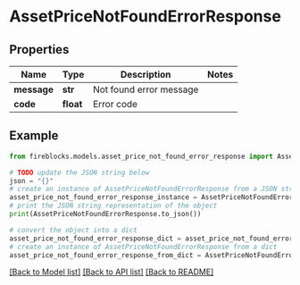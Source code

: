 # AssetPriceNotFoundErrorResponse


## Properties

Name | Type | Description | Notes
------------ | ------------- | ------------- | -------------
**message** | **str** | Not found error message | 
**code** | **float** | Error code | 

## Example

```python
from fireblocks.models.asset_price_not_found_error_response import AssetPriceNotFoundErrorResponse

# TODO update the JSON string below
json = "{}"
# create an instance of AssetPriceNotFoundErrorResponse from a JSON string
asset_price_not_found_error_response_instance = AssetPriceNotFoundErrorResponse.from_json(json)
# print the JSON string representation of the object
print(AssetPriceNotFoundErrorResponse.to_json())

# convert the object into a dict
asset_price_not_found_error_response_dict = asset_price_not_found_error_response_instance.to_dict()
# create an instance of AssetPriceNotFoundErrorResponse from a dict
asset_price_not_found_error_response_from_dict = AssetPriceNotFoundErrorResponse.from_dict(asset_price_not_found_error_response_dict)
```
[[Back to Model list]](../README.md#documentation-for-models) [[Back to API list]](../README.md#documentation-for-api-endpoints) [[Back to README]](../README.md)


